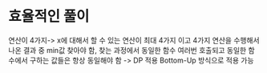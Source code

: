 # 효율적인 풀이
연산이 4가지-> x에 대해서 할 수 있는 연산이 최대 4가지 이고 4가지 연산을 수행해서 나온 결과 중 min값 찾아야 함, 찾는 과정에서
동일한 함수 여러번 호출되고 동일한 함수에서 구하는 값들은 항상 동일해야 함 -> DP 적용
Bottom-Up 방식으로 적용 가능